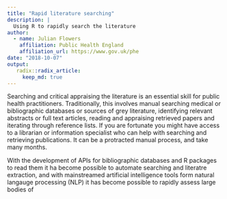 ```yaml
---
title: "Rapid literature searching"
description: |
  Using R to rapidly search the literature 
author:
  - name: Julian Flowers 
    affiliation: Public Health England
    affiliation_url: https://www.gov.uk/phe
date: "2018-10-07"
output: 
   radix::radix_article:
     keep_md: true
---
```



 
Searching and critical appraising the literature is an essential skill for public health practitioners. Traditionally, this involves manual searching medical or bibliographic databases or sources of grey literature, identifying relevant abstracts or full text articles, reading and appraising retrieved papers and iterating through reference lists. If you are fortunate you might have access to a librarian or information specialist who can help with searching and retrieving publications. It can be a protracted manual process, and take many months.

With the development of APIs for bibliographic databases and R packages to read them it ha become possible to automate searching and literatre extraction, and with mainstreamed artificial intelligence tools form natural langauge processing (NLP) it has become possible to rapidly assess large bodies of 



